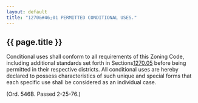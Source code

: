 ```yaml
---
layout: default 
title: "1270&#46;01 PERMITTED CONDITIONAL USES."
---
```


{{ page.title }}
----------------

Conditional uses shall conform to all requirements of this Zoning Code,
including additional standards set forth in
Sections[1270.05](50d830fe.html) before being permitted in their
respective districts. All conditional uses are hereby declared to
possess characteristics of such unique and special forms that each
specific use shall be considered as an individual case.

(Ord. 546B. Passed 2-25-76.)
